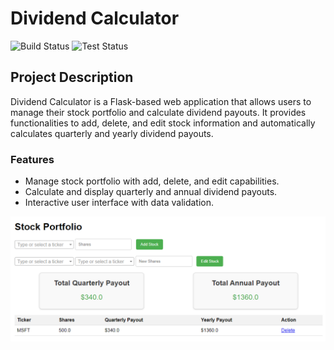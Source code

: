 # Dividend Calculator
![Build Status](https://github.com/joon628/DividendCalculator/actions/workflows/coverage.yml/badge.svg)
![Test Status](https://github.com/joon628/DividendCalculator/actions/workflows/tests.yml/badge.svg)

## Project Description

Dividend Calculator is a Flask-based web application that allows users to manage their stock portfolio and calculate dividend payouts. It provides functionalities to add, delete, and edit stock information and automatically calculates quarterly and yearly dividend payouts.

### Features

- Manage stock portfolio with add, delete, and edit capabilities.
- Calculate and display quarterly and annual dividend payouts.
- Interactive user interface with data validation.


![Running Image](./img/Dividend_calculator.png)